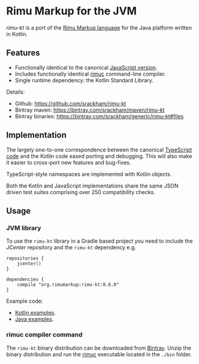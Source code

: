 # Rimu Markup for the JVM

_rimu-kt_ is a port of the [Rimu Markup
language](http://rimumarkup.org) for the Java platform written
in Kotlin.


## Features

- Functionally identical to the canonical [JavaScript
  version](https://github.com/srackham/rimu).
- Includes functionally identical
  [rimuc](http://rimumarkup.org/reference.html#rimuc-command)
  command-line compiler.
- Single runtime dependency: the Kotlin Standard Library.

Details:

- Github: https://github.com/srackham/rimu-kt
- Bintray maven: https://bintray.com/srackham/maven/rimu-kt
- Bintray binaries: https://bintray.com/srackham/generic/rimu-kt#files


## Implementation
The largely one-to-one correspondence between the canonical
[TypeScript code](https://github.com/srackham/rimu) and the Kotlin
code eased porting and debugging.  This will also make it easier to
cross-port new features and bug-fixes.

TypeScript-style namespaces are implemented with Kotlin objects.

Both the Kotlin and JavaScript implementations share the same JSON
driven test suites comprising over 250 compatibility checks.


## Usage
### JVM library
To use the `rimu-kt` library in a Gradle based project you need to
include the _JCenter_ repository and the `rimu-kt` dependency e.g.

```
repositories {
    jcenter()
}

dependencies {
    compile "org.rimumarkup:rimu-kt:0.6.0"
}
```

Example code:

- [Kotlin
  examples](https://github.com/srackham/rimu-kt/blob/master/src/test/kotlin/KotlinExamplesTest.kt).
- [Java
  examples](https://github.com/srackham/rimu-kt/blob/master/src/test/java/JavaExamplesTest.java).

### rimuc compiler command
The `rimu-kt` binary distribution can be downloaded from
[Bintray](https://bintray.com/srackham/generic/rimu-kt#files). Unzip
the binary distribution and run the
[rimuc](http://rimumarkup.org/reference.html#rimuc-command) executable
located in the `./bin` folder.
